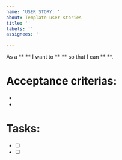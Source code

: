 ```yaml
---
name: 'USER STORY: '
about: Template user stories
title: ''
labels: ''
assignees: ''

---
```


As a ** ** I want to ** ** so that I can ** **.

# Acceptance criterias:
-
-

# Tasks:
- [ ]
- [ ]
